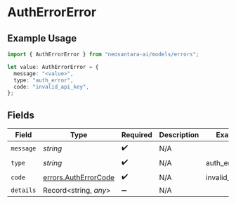 # AuthErrorError

## Example Usage

```typescript
import { AuthErrorError } from "neosantara-ai/models/errors";

let value: AuthErrorError = {
  message: "<value>",
  type: "auth_error",
  code: "invalid_api_key",
};
```

## Fields

| Field                                                        | Type                                                         | Required                                                     | Description                                                  | Example                                                      |
| ------------------------------------------------------------ | ------------------------------------------------------------ | ------------------------------------------------------------ | ------------------------------------------------------------ | ------------------------------------------------------------ |
| `message`                                                    | *string*                                                     | :heavy_check_mark:                                           | N/A                                                          |                                                              |
| `type`                                                       | *string*                                                     | :heavy_check_mark:                                           | N/A                                                          | auth_error                                                   |
| `code`                                                       | [errors.AuthErrorCode](../../models/errors/autherrorcode.md) | :heavy_check_mark:                                           | N/A                                                          | invalid_api_key                                              |
| `details`                                                    | Record<string, *any*>                                        | :heavy_minus_sign:                                           | N/A                                                          |                                                              |